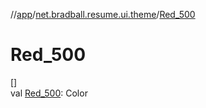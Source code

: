//[app](../../index.md)/[net.bradball.resume.ui.theme](index.md)/[Red_500](-red_500.md)

# Red_500

[]\
val [Red_500](-red_500.md): Color
